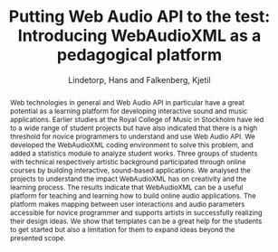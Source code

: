 ---
title: "Putting Web Audio API to the test: Introducing WebAudioXML as a pedagogical platform"
abstract: "Web technologies in general and Web Audio API in particular have a great potential as a learning platform for developing interactive sound and music applications. Earlier studies at the Royal College of Music in Stockholm have led to a wide range of student projects but have also indicated that there is a high threshold for novice programmers to understand and use Web Audio API. We developed the WebAudioXML coding environment to solve this problem, and added a statistics module to analyze student works. Three groups of students with technical respectively artistic background participated through online courses by building interactive, sound-based applications. We analysed the projects to understand the impact WebAudioXML has on creativity and the learning process. The results indicate that WebAudioXML can be a useful platform for teaching and learning how to build online audio applications. The platform makes mapping between user interactions and audio parameters accessible for novice programmer and supports artists in successfully realizing their design ideas. We show that templates can be a great help for the students to get started but also a limitation for them to expand ideas beyond the presented scope."
address: "Barcelona, Spain"
booktitle: "Proceedings of the International Web Audio Conference"
editor: "Joglar-Ongay, Luis and Serra, Xavier and Font, Frederic and Tovstogan, Philip and Stolfi, Ariane and A. Correya, Albin and Ramires, Antonio and Bogdanov, Dmitry and Faraldo, Angel and Favory, Xavier"
month: "July"
publisher: "UPF"
series: "WAC '21"
pages: ""
id: "2021_10"
author: "Lindetorp, Hans and Falkenberg, Kjetil"
webAuthor: "Hans Lindetorp, Kjetil Falkenberg"
track: "Paper"
year: "2021"
tags: year2021
media: https://youtu.be/Sd71US-sU-A
pdflink: "/_data/papers/pdf/2021/2021_10.pdf"
ISSN: "2663-5844"
---